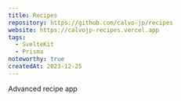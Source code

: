 ```yaml
---
title: Recipes
repository: https://github.com/calvo-jp/recipes
website: https://calvojp-recipes.vercel.app
tags:
  - SvelteKit
  - Prisma
noteworthy: true
createdAt: 2023-12-25
---
```


Advanced recipe app

